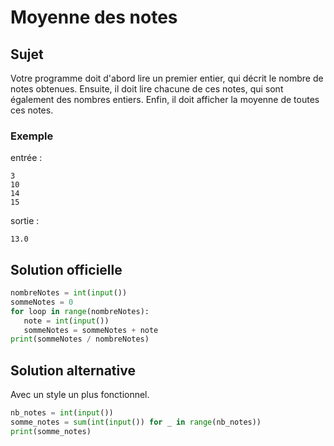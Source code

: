 # Moyenne des notes

## Sujet

 Votre programme doit d'abord lire un premier entier, qui décrit le nombre de notes obtenues. Ensuite, il doit lire chacune de ces notes, qui sont également des nombres entiers. Enfin, il doit afficher la moyenne de toutes ces notes.

### Exemple

entrée :

    3
    10
    14
    15

sortie :

    13.0

## Solution officielle

```python
nombreNotes = int(input())
sommeNotes = 0
for loop in range(nombreNotes):
   note = int(input())
   sommeNotes = sommeNotes + note
print(sommeNotes / nombreNotes)
```

## Solution alternative

Avec un style un plus fonctionnel.

```python
nb_notes = int(input())
somme_notes = sum(int(input()) for _ in range(nb_notes))
print(somme_notes)
```

